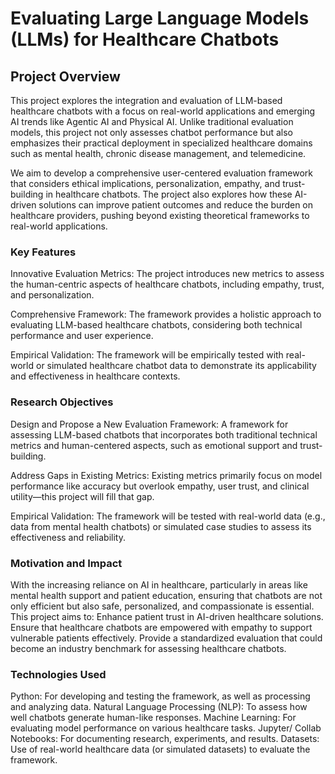 # Evaluating Large Language Models (LLMs) for Healthcare Chatbots


## Project Overview
This project explores the integration and evaluation of LLM-based healthcare chatbots with a focus on real-world applications and emerging AI trends like Agentic AI and Physical AI. Unlike traditional evaluation models, this project not only assesses chatbot performance but also emphasizes their practical deployment in specialized healthcare domains such as mental health, chronic disease management, and telemedicine.

We aim to develop a comprehensive user-centered evaluation framework that considers ethical implications, personalization, empathy, and trust-building in healthcare chatbots. The project also explores how these AI-driven solutions can improve patient outcomes and reduce the burden on healthcare providers, pushing beyond existing theoretical frameworks to real-world applications.

### Key Features

Innovative Evaluation Metrics: The project introduces new metrics to assess the human-centric aspects of healthcare chatbots, including empathy, trust, and personalization.

Comprehensive Framework: The framework provides a holistic approach to evaluating LLM-based healthcare chatbots, considering both technical performance and user experience.

Empirical Validation: The framework will be empirically tested with real-world or simulated healthcare chatbot data to demonstrate its applicability and effectiveness in healthcare contexts.


### Research Objectives
Design and Propose a New Evaluation Framework: A framework for assessing LLM-based chatbots that incorporates both traditional technical metrics and human-centered aspects, such as emotional support and trust-building.

Address Gaps in Existing Metrics: Existing metrics primarily focus on model performance like accuracy but overlook empathy, user trust, and clinical utility—this project will fill that gap.

Empirical Validation: The framework will be tested with real-world data (e.g., data from mental health chatbots) or simulated case studies to assess its effectiveness and reliability.

### Motivation and Impact
With the increasing reliance on AI in healthcare, particularly in areas like mental health support and patient education, ensuring that chatbots are not only efficient but also safe, personalized, and compassionate is essential. This project aims to:
Enhance patient trust in AI-driven healthcare solutions.
Ensure that healthcare chatbots are empowered with empathy to support vulnerable patients effectively.
Provide a standardized evaluation that could become an industry benchmark for assessing healthcare chatbots.

### Technologies Used
Python: For developing and testing the framework, as well as processing and analyzing data.
Natural Language Processing (NLP): To assess how well chatbots generate human-like responses.
Machine Learning: For evaluating model performance on various healthcare tasks.
Jupyter/ Collab Notebooks: For documenting research, experiments, and results.
Datasets: Use of real-world healthcare data (or simulated datasets) to evaluate the framework.

